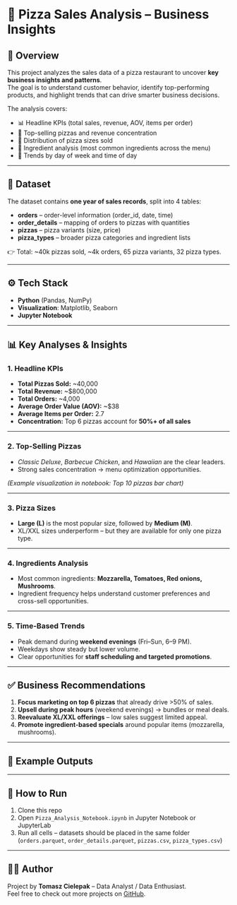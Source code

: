 # 🍕 Pizza Sales Analysis – Business Insights

## 📌 Overview
This project analyzes the sales data of a pizza restaurant to uncover **key business insights and patterns**.  
The goal is to understand customer behavior, identify top-performing products, and highlight trends that can drive smarter business decisions.

The analysis covers:
- 📊 Headline KPIs (total sales, revenue, AOV, items per order)  
- 🥇 Top-selling pizzas and revenue concentration  
- 📏 Distribution of pizza sizes sold  
- 🧄 Ingredient analysis (most common ingredients across the menu)  
- 📅 Trends by day of week and time of day  

---

## 📂 Dataset
The dataset contains **one year of sales records**, split into 4 tables:
- **orders** – order-level information (order_id, date, time)  
- **order_details** – mapping of orders to pizzas with quantities  
- **pizzas** – pizza variants (size, price)  
- **pizza_types** – broader pizza categories and ingredient lists  

👉 Total: ~40k pizzas sold, ~4k orders, 65 pizza variants, 32 pizza types.  

---

## ⚙️ Tech Stack
- **Python** (Pandas, NumPy)  
- **Visualization**: Matplotlib, Seaborn  
- **Jupyter Notebook**  

---

## 📊 Key Analyses & Insights

### 1. Headline KPIs
- **Total Pizzas Sold:** ~40,000  
- **Total Revenue:** ~$800,000  
- **Total Orders:** ~4,000  
- **Average Order Value (AOV):** ~$38  
- **Average Items per Order:** 2.7  
- **Concentration:** Top 6 pizzas account for **50%+ of all sales**  

---

### 2. Top-Selling Pizzas
- *Classic Deluxe*, *Barbecue Chicken*, and *Hawaiian* are the clear leaders.  
- Strong sales concentration → menu optimization opportunities.  

*(Example visualization in notebook: Top 10 pizzas bar chart)*  

---

### 3. Pizza Sizes
- **Large (L)** is the most popular size, followed by **Medium (M)**.  
- XL/XXL sizes underperform – but they are available for only one pizza type.  

---

### 4. Ingredients Analysis
- Most common ingredients: **Mozzarella, Tomatoes, Red onions, Mushrooms**.  
- Ingredient frequency helps understand customer preferences and cross-sell opportunities.  

---

### 5. Time-Based Trends
- Peak demand during **weekend evenings** (Fri–Sun, 6–9 PM).  
- Weekdays show steady but lower volume.  
- Clear opportunities for **staff scheduling and targeted promotions**.  

---

## ✅ Business Recommendations
1. **Focus marketing on top 6 pizzas** that already drive >50% of sales.  
2. **Upsell during peak hours** (weekend evenings) → bundles or meal deals.  
3. **Reevaluate XL/XXL offerings** – low sales suggest limited appeal.  
4. **Promote ingredient-based specials** around popular items (mozzarella, mushrooms).  

---

## 📸 Example Outputs



---

## 🚀 How to Run
1. Clone this repo  
2. Open `Pizza_Analysis_Notebook.ipynb` in Jupyter Notebook or JupyterLab  
3. Run all cells – datasets should be placed in the same folder (`orders.parquet`, `order_details.parquet`, `pizzas.csv`, `pizza_types.csv`)  

---

## 🧑‍💻 Author
Project by **Tomasz Cielepak** – Data Analyst / Data Enthusiast.  
Feel free to check out more projects on [GitHub]((https://github.com/TomaszCielepak/)).  
